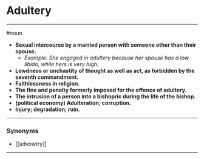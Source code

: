 # Adultery
---
#noun
- **Sexual intercourse by a married person with someone other than their spouse.**
	- _Example: She engaged in adultery because her spouse has a low libido, while hers is very high._
- **Lewdness or unchastity of thought as well as act, as forbidden by the seventh commandment.**
- **Faithlessness in religion.**
- **The fine and penalty formerly imposed for the offence of adultery.**
- **The intrusion of a person into a bishopric during the life of the bishop.**
- **(political economy) Adulteration; corruption.**
- **Injury; degradation; ruin.**
---
### Synonyms
- [[advowtry]]
---
